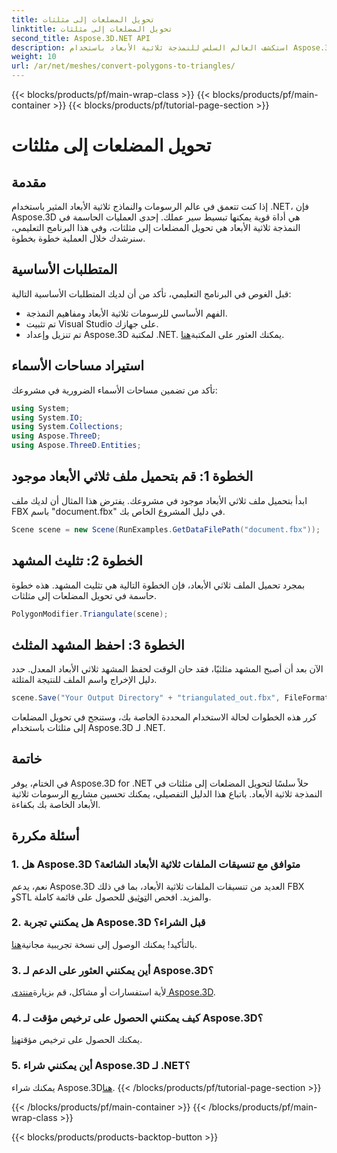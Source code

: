 ```yaml
---
title: تحويل المضلعات إلى مثلثات
linktitle: تحويل المضلعات إلى مثلثات
second_title: Aspose.3D.NET API
description: استكشف العالم السلس للنمذجة ثلاثية الأبعاد باستخدام Aspose.3D لـ .NET. قم بتحويل المضلعات إلى مثلثات بسهولة باستخدام دليلنا خطوة بخطوة. تحميل النسخة التجريبية المجانية من الآن!
weight: 10
url: /ar/net/meshes/convert-polygons-to-triangles/
---
```


{{< blocks/products/pf/main-wrap-class >}}
{{< blocks/products/pf/main-container >}}
{{< blocks/products/pf/tutorial-page-section >}}

# تحويل المضلعات إلى مثلثات

## مقدمة
إذا كنت تتعمق في عالم الرسومات والنماذج ثلاثية الأبعاد المثير باستخدام .NET، فإن Aspose.3D هي أداة قوية يمكنها تبسيط سير عملك. إحدى العمليات الحاسمة في النمذجة ثلاثية الأبعاد هي تحويل المضلعات إلى مثلثات، وفي هذا البرنامج التعليمي، سنرشدك خلال العملية خطوة بخطوة.
## المتطلبات الأساسية
قبل الغوص في البرنامج التعليمي، تأكد من أن لديك المتطلبات الأساسية التالية:
- الفهم الأساسي للرسومات ثلاثية الأبعاد ومفاهيم النمذجة.
- تم تثبيت Visual Studio على جهازك.
-  تم تنزيل وإعداد Aspose.3D لمكتبة .NET. يمكنك العثور على المكتبة[هنا](https://releases.aspose.com/3d/net/).
## استيراد مساحات الأسماء
تأكد من تضمين مساحات الأسماء الضرورية في مشروعك:
```csharp
using System;
using System.IO;
using System.Collections;
using Aspose.ThreeD;
using Aspose.ThreeD.Entities;
```
## الخطوة 1: قم بتحميل ملف ثلاثي الأبعاد موجود
ابدأ بتحميل ملف ثلاثي الأبعاد موجود في مشروعك. يفترض هذا المثال أن لديك ملف FBX باسم "document.fbx" في دليل المشروع الخاص بك.
```csharp
Scene scene = new Scene(RunExamples.GetDataFilePath("document.fbx"));
```
## الخطوة 2: تثليث المشهد
بمجرد تحميل الملف ثلاثي الأبعاد، فإن الخطوة التالية هي تثليث المشهد. هذه خطوة حاسمة في تحويل المضلعات إلى مثلثات.
```csharp
PolygonModifier.Triangulate(scene);
```
## الخطوة 3: احفظ المشهد المثلث
الآن بعد أن أصبح المشهد مثلثيًا، فقد حان الوقت لحفظ المشهد ثلاثي الأبعاد المعدل. حدد دليل الإخراج واسم الملف للنتيجة المثلثة.
```csharp
scene.Save("Your Output Directory" + "triangulated_out.fbx", FileFormat.FBX7400ASCII);
```
كرر هذه الخطوات لحالة الاستخدام المحددة الخاصة بك، وستنجح في تحويل المضلعات إلى مثلثات باستخدام Aspose.3D لـ .NET.
## خاتمة
في الختام، يوفر Aspose.3D for .NET حلاً سلسًا لتحويل المضلعات إلى مثلثات في النمذجة ثلاثية الأبعاد. باتباع هذا الدليل التفصيلي، يمكنك تحسين مشاريع الرسومات ثلاثية الأبعاد الخاصة بك بكفاءة.
## أسئلة مكررة
### 1. هل Aspose.3D متوافق مع تنسيقات الملفات ثلاثية الأبعاد الشائعة؟
 نعم، يدعم Aspose.3D العديد من تنسيقات الملفات ثلاثية الأبعاد، بما في ذلك FBX وSTL والمزيد. افحص ال[توثيق](https://reference.aspose.com/3d/net/) للحصول على قائمة كاملة.
### 2. هل يمكنني تجربة Aspose.3D قبل الشراء؟
 بالتأكيد! يمكنك الوصول إلى نسخة تجريبية مجانية[هنا](https://releases.aspose.com/).
### 3. أين يمكنني العثور على الدعم لـ Aspose.3D؟
 لأية استفسارات أو مشاكل، قم بزيارة[منتدى Aspose.3D](https://forum.aspose.com/c/3d/18).
### 4. كيف يمكنني الحصول على ترخيص مؤقت لـ Aspose.3D؟
 يمكنك الحصول على ترخيص مؤقت[هنا](https://purchase.aspose.com/temporary-license/).
### 5. أين يمكنني شراء Aspose.3D لـ .NET؟
 يمكنك شراء Aspose.3D[هنا](https://purchase.aspose.com/buy).
{{< /blocks/products/pf/tutorial-page-section >}}

{{< /blocks/products/pf/main-container >}}
{{< /blocks/products/pf/main-wrap-class >}}

{{< blocks/products/products-backtop-button >}}
